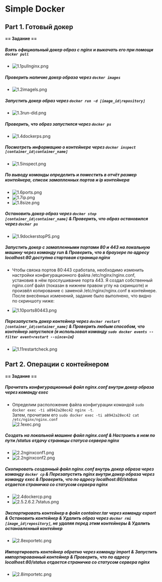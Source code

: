 # Simple Docker

## Part 1. Готовый докер

**== Задание ==**

##### Взять официальный докер образ с **nginx** и выкачать его при помощи `docker pull`
* ![1.1pullnginx.png](1.1pullnginx.png)  
##### Проверить наличие докер образа через `docker images`
* ![1.2imagels.png](1.2imagels.png)  
##### Запустить докер образ через `docker run -d [image_id|repository]`
* ![1.3run-did.png](1.3run-did.png)  
##### Проверить, что образ запустился через `docker ps`
* ![1.4dockerps.png](1.4dockerps.png)  
##### Посмотреть информацию о контейнере через `docker inspect [container_id|container_name]`
* ![1.5inspect.png](1.5inspect.png)  
##### По выводу команды определить и поместить в отчёт размер контейнера, список замапленных портов и ip контейнера
* ![1.6ports.png](1.6ports.png)
* ![1.7ip.png](1.7ip.png)
* ![1.8size.png](1.8size.png)  
##### Остановить докер образ через `docker stop [container_id|container_name]` & Проверить, что образ остановился через `docker ps`
* ![1.9dockerstopPS.png](1.9dockerstopPS.png)  
##### Запустить докер с замапленными портами 80 и 443 на локальную машину через команду *run* & Проверить, что в браузере по адресу *localhost:80* доступна стартовая страница **nginx**
* Чтобы связка портов 80:443 сработала, необходимо изменить настройки конфигурационного файла /etc/nginx/nginx.conf, установив в нём прослушивание порта 443. Я создал собственный nginx.conf файл (показан в нижнем правом углу на скриншоте) и произвёл копирование с заменой /etc/nginx/nginx.conf в контейнере. После внесённых изменений, задание было выполнено, что видно по скриншоту ниже:  

* ![1.10ports80443.png](1.10ports80443.png)  
##### Перезапустить докер контейнер через `docker restart [container_id|container_name]` & Проверить любым способом, что контейнер запустился (я использовал команду `sudo docker events --filter event=restart --since=1m`)
* ![1.11restartcheck.png](1.11restartcheck.png)  

## Part 2. Операции с контейнером

**== Задание ==**

##### Прочитать конфигурационный файл *nginx.conf* внутри докер образа через команду *exec*
* Определим расположение файла конфигурации командой `sudo docker exec -ti a8942a28ec42 nginx -t`.  
Затем, прочитаем его `sudo docker exec -ti a8942a28ec42 cat /etc/nginx/nginx.conf`  
![2.1exec.png](2.1exec.png)
##### Создать на локальной машине файл *nginx.conf* & Настроить в нем по пути */status* отдачу страницы статуса сервера **nginx**
* ![2.2nginxconf1.png](2.2nginxconf1.png)
* ![2.2nginxconf2.png](2.2nginxconf2.png)
##### Скопировать созданный файл *nginx.conf* внутрь докер образа через команду `docker cp` & Перезапустить **nginx** внутри докер образа через команду *exec* & Проверить, что по адресу *localhost:80/status* отдается страничка со статусом сервера **nginx**
* ![2.4dockercp.png](2.4dockercp.png)
* ![2.5.2.6.2.7status.png](2.5.2.6.2.7status.png)
##### Экспортировать контейнер в файл *container.tar* через команду *export* & Остановить контейнер & Удалить образ через `docker rmi [image_id|repository]`, не удаляя перед этим контейнеры & Удалить остановленный контейнер
* ![2.8exportetc.png](2.8exportetc.png)
##### Импортировать контейнер обратно через команду *import* & Запустить импортированный контейнер & Проверить, что по адресу *localhost:80/status* отдается страничка со статусом сервера **nginx**
* ![2.8importetc.png](2.8importetc.png)
